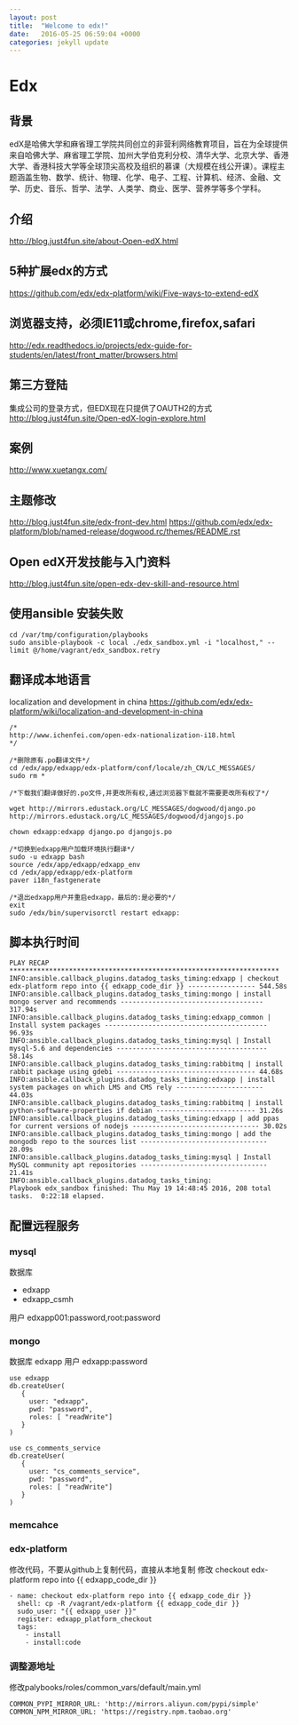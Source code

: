 ```yaml
---
layout: post
title:  "Welcome to edx!"
date:   2016-05-25 06:59:04 +0000
categories: jekyll update
---
```

# 	Edx

## 背景
edX是哈佛大学和麻省理工学院共同创立的非营利网络教育项目，旨在为全球提供来自哈佛大学、麻省理工学院、加州大学伯克利分校、清华大学、北京大学、香港大学、香港科技大学等全球顶尖高校及组织的慕课（大规模在线公开课）。课程主题涵盖生物、数学、统计、物理、化学、电子、工程、计算机、经济、金融、文学、历史、音乐、哲学、法学、人类学、商业、医学、营养学等多个学科。

## 介绍
http://blog.just4fun.site/about-Open-edX.html

## 5种扩展edx的方式
https://github.com/edx/edx-platform/wiki/Five-ways-to-extend-edX

## 浏览器支持，必须IE11或chrome,firefox,safari
http://edx.readthedocs.io/projects/edx-guide-for-students/en/latest/front_matter/browsers.html

## 第三方登陆

集成公司的登录方式，但EDX现在只提供了OAUTH2的方式
http://blog.just4fun.site/Open-edX-login-explore.html

## 案例
http://www.xuetangx.com/

## 主题修改
http://blog.just4fun.site/edx-front-dev.html
https://github.com/edx/edx-platform/blob/named-release/dogwood.rc/themes/README.rst

## Open edX开发技能与入门资料
http://blog.just4fun.site/open-edx-dev-skill-and-resource.html

## 使用ansible 安装失败
```
cd /var/tmp/configuration/playbooks
sudo ansible-playbook -c local ./edx_sandbox.yml -i "localhost," --limit @/home/vagrant/edx_sandbox.retry

```

## 翻译成本地语言
localization and development in china
https://github.com/edx/edx-platform/wiki/localization-and-development-in-china 
```
/*
http://www.ichenfei.com/open-edx-nationalization-i18.html
*/

/*删除原有.po翻译文件*/
cd /edx/app/edxapp/edx-platform/conf/locale/zh_CN/LC_MESSAGES/
sudo rm *

/*下载我们翻译做好的.po文件,并更改所有权,通过浏览器下载就不需要更改所有权了*/
	
wget http://mirrors.edustack.org/LC_MESSAGES/dogwood/django.po http://mirrors.edustack.org/LC_MESSAGES/dogwood/djangojs.po

chown edxapp:edxapp django.po djangojs.po

/*切换到edxapp用户加载环境执行翻译*/
sudo -u edxapp bash
source /edx/app/edxapp/edxapp_env
cd /edx/app/edxapp/edx-platform
paver i18n_fastgenerate

/*退出edxapp用户并重启edxapp，最后的:是必要的*/
exit
sudo /edx/bin/supervisorctl restart edxapp:

```

## 脚本执行时间

```
PLAY RECAP ******************************************************************** 
INFO:ansible.callback_plugins.datadog_tasks_timing:edxapp | checkout edx-platform repo into {{ edxapp_code_dir }} ----------------- 544.58s
INFO:ansible.callback_plugins.datadog_tasks_timing:mongo | install mongo server and recommends ------------------------------------ 317.94s
INFO:ansible.callback_plugins.datadog_tasks_timing:edxapp_common | Install system packages ----------------------------------------- 96.93s
INFO:ansible.callback_plugins.datadog_tasks_timing:mysql | Install mysql-5.6 and dependencies -------------------------------------- 58.14s
INFO:ansible.callback_plugins.datadog_tasks_timing:rabbitmq | install rabbit package using gdebi ----------------------------------- 44.68s
INFO:ansible.callback_plugins.datadog_tasks_timing:edxapp | install system packages on which LMS and CMS rely ---------------------- 44.03s
INFO:ansible.callback_plugins.datadog_tasks_timing:rabbitmq | install python-software-properties if debian ------------------------- 31.26s
INFO:ansible.callback_plugins.datadog_tasks_timing:edxapp | add ppas for current versions of nodejs -------------------------------- 30.02s
INFO:ansible.callback_plugins.datadog_tasks_timing:mongo | add the mongodb repo to the sources list -------------------------------- 28.09s
INFO:ansible.callback_plugins.datadog_tasks_timing:mysql | Install MySQL community apt repositories -------------------------------- 21.41s
INFO:ansible.callback_plugins.datadog_tasks_timing:
Playbook edx_sandbox finished: Thu May 19 14:48:45 2016, 208 total tasks.  0:22:18 elapsed.

```

## 配置远程服务

### mysql
数据库
- edxapp
- edxapp_csmh

用户 edxapp001:password,root:password

### mongo
数据库 edxapp
用户 edxapp:password

```
use edxapp
db.createUser(
   {
     user: "edxapp",
     pwd: "password",
     roles: [ "readWrite"]
   }
)

use cs_comments_service
db.createUser(
   {
     user: "cs_comments_service",
     pwd: "password",
     roles: [ "readWrite"]
   }
)
```

### memcahce


### edx-platform
修改代码，不要从github上复制代码，直接从本地复制
修改 checkout edx-platform repo into {{ edxapp_code_dir }}
```
- name: checkout edx-platform repo into {{ edxapp_code_dir }}
  shell: cp -R /vagrant/edx-platform {{ edxapp_code_dir }}
  sudo_user: "{{ edxapp_user }}"
  register: edxapp_platform_checkout
  tags:
    - install
    - install:code
```


### 调整源地址
修改palybooks/roles/common_vars/default/main.yml
```
COMMON_PYPI_MIRROR_URL: 'http://mirrors.aliyun.com/pypi/simple'
COMMON_NPM_MIRROR_URL: 'https://registry.npm.taobao.org'

```